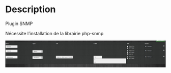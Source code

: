Description 
===


Plugin SNMP


Nécessite l’installation de la librairie php-snmp 




![capture](https://github.com/linuxnico/pluginSNMP/blob/master/docs/fr_FR/Capture.JPG)
